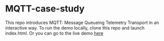 # MQTT-case-study

This repo introduces MQTT: Message Queueing Telemetry Transport in an interactive way. To run the demo locally, clone
this repo and launch index.html. Or you can go to the live demo [here](https://beemnet20.github.io/MQTT-case-study/)
